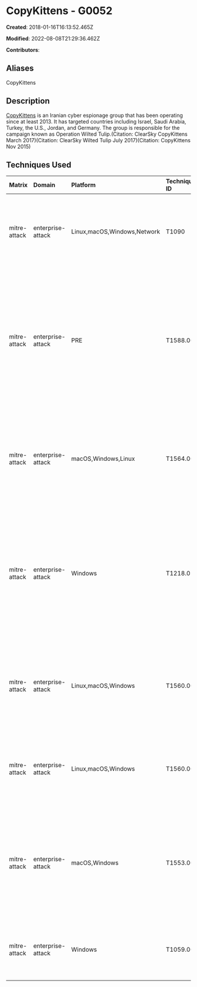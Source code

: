 # CopyKittens - G0052

**Created**: 2018-01-16T16:13:52.465Z

**Modified**: 2022-08-08T21:29:36.462Z

**Contributors**: 

## Aliases

CopyKittens

## Description

[CopyKittens](https://attack.mitre.org/groups/G0052) is an Iranian cyber espionage group that has been operating since at least 2013. It has targeted countries including Israel, Saudi Arabia, Turkey, the U.S., Jordan, and Germany. The group is responsible for the campaign known as Operation Wilted Tulip.(Citation: ClearSky CopyKittens March 2017)(Citation: ClearSky Wilted Tulip July 2017)(Citation: CopyKittens Nov 2015)

## Techniques Used

|Matrix|Domain|Platform|Technique ID|Technique Name|Use|
| :---| :---| :---| :---| :---| :---|
|mitre-attack|enterprise-attack|Linux,macOS,Windows,Network|T1090|Proxy|[CopyKittens](https://attack.mitre.org/groups/G0052) has used the AirVPN service for operational activity.(Citation: Microsoft POLONIUM June 2022)|
|mitre-attack|enterprise-attack|PRE|T1588.002|Tool|[CopyKittens](https://attack.mitre.org/groups/G0052) has used Metasploit, [Empire](https://attack.mitre.org/software/S0363), and AirVPN for post-exploitation activities.(Citation: ClearSky and Trend Micro Operation Wilted Tulip July 2017)(Citation: Microsoft POLONIUM June 2022)|
|mitre-attack|enterprise-attack|macOS,Windows,Linux|T1564.003|Hidden Window|[CopyKittens](https://attack.mitre.org/groups/G0052) has used <code>-w hidden</code> and <code>-windowstyle hidden</code> to conceal [PowerShell](https://attack.mitre.org/techniques/T1059/001) windows. (Citation: ClearSky Wilted Tulip July 2017)|
|mitre-attack|enterprise-attack|Windows|T1218.011|Rundll32|[CopyKittens](https://attack.mitre.org/groups/G0052) uses rundll32 to load various tools on victims, including a lateral movement tool named Vminst, Cobalt Strike, and shellcode.(Citation: ClearSky Wilted Tulip July 2017)|
|mitre-attack|enterprise-attack|Linux,macOS,Windows|T1560.001|Archive via Utility|[CopyKittens](https://attack.mitre.org/groups/G0052) uses ZPP, a .NET console program, to compress files with ZIP.(Citation: ClearSky Wilted Tulip July 2017)|
|mitre-attack|enterprise-attack|Linux,macOS,Windows|T1560.003|Archive via Custom Method|[CopyKittens](https://attack.mitre.org/groups/G0052) encrypts data with a substitute cipher prior to exfiltration.(Citation: CopyKittens Nov 2015)|
|mitre-attack|enterprise-attack|macOS,Windows|T1553.002|Code Signing|[CopyKittens](https://attack.mitre.org/groups/G0052) digitally signed an executable with a stolen certificate from legitimate company AI Squared.(Citation: ClearSky Wilted Tulip July 2017)|
|mitre-attack|enterprise-attack|Windows|T1059.001|PowerShell|[CopyKittens](https://attack.mitre.org/groups/G0052) has used PowerShell Empire.(Citation: ClearSky Wilted Tulip July 2017)|
